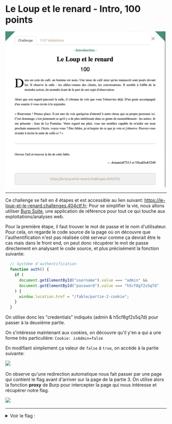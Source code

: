 # Le Loup et le renard - Intro, 100 points

<img src="chall.png" width=500>

***

Ce challenge se fait en 4 étapes et est accessible au lien suivant: https://le-loup-et-le-renard.challenges.404ctf.fr;
Pour se simplifier la vie, nous allons utiliser [Burp Suite](https://portswigger.net/burp), une application de référence pour tout ce qui touche aux exploitations/analyses web.

Pour la première étape, il faut trouver le mot de passe et le nom d'utilisateur. Pour cela, on regarde le code source de la page où on découvre que l'authentification n'est pas réalisée côté serveur comme ça devrait être le cas mais dans le front end, on peut donc récupérer le mot de passe directement en analysant le code source, et plus précisément la fonction suivante:

```js
  // Système d'authentification
  function auth() {
    if (
      document.getElementById("username").value === "admin" &&
      document.getElementById("password").value === "h5cf8gf2s5q7d"
    ) {
      window.location.href = "/fable/partie-2-cookie";
    }
  }
```

On utilise donc les "credentials" indiqués (admin & h5cf8gf2s5q7d) pour passer à la deuxième partie. 

On s'intéresse maintenant aux cookies, on découvre qu'il y'en a qui a une forme très particulière:
```Cookie: isAdmin=false```

En modifiant simplement ça valeur de `false` à `true`, on accède à la partie suivante:

<img src="partie_3.png" width=500>

On observe qu'une redirection automatique nous fait passer par une page qui contient le flag avant d'arriver sur la page de la partie 3. On utilise alors la fonction **proxy** de Burp pour intercepter la page qui nous intéresse et récupérer notre flag.

<img src="partie_4.png" width=500>

***

<details>
<summary>Voir le flag :</summary>

***FLAG: 404CTF{N0_frOn1_3nD_auTh3nt1ficAti0n}***
</details>